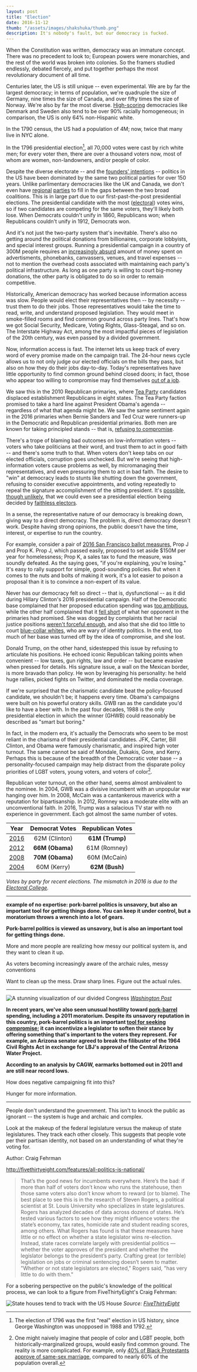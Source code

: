 ```yaml
---
layout: post
title: "Election"
date: 2016-11-12
thumb: "/assets/images/shakshuka/thumb.png"
description: It's nobody's fault, but our democracy is fucked.
---
```


When the Constitution was written, democracy was an immature concept.
There was no precedent to look to; European powers were monarchies, and
the rest of the world was broken into colonies. So the framers studied
endlessly, debated fiercely, and put together perhaps the most
revolutionary document of all time.

Centuries later, the US is still unique -- even experimental. We are by
far the largest democracy; in terms of population, we're quadruple the
size of Germany, nine times the size of Canada, and over fifty times the
size of Norway. We're also by far the most diverse.
[High-scoring](https://en.wikipedia.org/wiki/Democracy_Index)
democracies like Denmark and Sweden also tend to be over 90% racially
homogeneous; in comparison, the US is only 64% non-Hispanic white. 


In the 1790 census, the US had a population of 4M; now,
twice that many live in NYC alone. 


In
the 1796 presidential election[^1], all 70,000 votes were cast by rich
white men; for every voter then, there are over a thousand voters now,
most of whom are women, non-landowners, and/or people of color.

[^1]: The election of 1796 was the first "real" election in US history, since George Washington was unopposed in 1988 and 1792.

Despite the diverse electorate -- and the
[founders' intentions](http://freedomoutpost.com/founding-fathers-loathed-political-parties/) --
politics in the US have been dominated by the same two political parties
for over 150 years. Unlike parlimentary democracies like the UK and
Canada, we don't even have
[regional](https://en.wikipedia.org/wiki/Scottish_National_Party)
[parties](https://en.wikipedia.org/wiki/Bloc_Qu%C3%A9b%C3%A9cois) to
fill in the gaps between the two broad coalitions. This is in large part
due to our first-past-the-post presidential elections. The presidential
candidate with the most
([electoral](https://en.wikipedia.org/wiki/Electoral_College_(United_States)))
votes wins, so if two candidates are competing for the same voters,
they'll likely both lose. When Democrats couldn't unify in 1860,
Republicans won; when Republicans couldn't unify in 1912, Democrats won.

And it's not just the two-party system that's inevitable. There's also
no getting around the political donations from billionaires, corporate
lobbyists, and special interest groups. Running a presidential campaign
in a country of 300M people requires an
[increasingly absurd](http://opensecrets.org/overview/cost.php) amount
of money spent on advertisments, phonebanks, canvassers, venues, and
travel expenses -- not to mention the overhead costs associated with
maintaining each party's political infrastructure. As long as one party
is willing to court big-money donations, the other party is obligated to
do so in order to remain competitive. 

<!-- 
We face issues that no other democracy has faced, since no other country
has ever exhibited numbers like these.
-->

Historically, American democracy has worked because information access
was slow. People would elect their representatives then -- by necessity
-- trust them to do their jobs. Those representatives would take the
time to read, write, and understand proposed legislation. They would
meet in smoke-filled rooms and find common ground across party lines.
That's how we got Social Security, Medicare, Voting Rights,
Glass-Steagal, and so on. The Interstate Highway Act, among the most
impactful pieces of legislation of the 20th century, was even passed by
a divided government.

<!-- TODO: What about pork? People sometimes argue it let politicians
compromise because they could bring money back to their district even when
voting for something they did not like. -->

Now, information access is fast. The internet lets us keep track of
every word of every promise made on the campaign trail. The 24-hour news
cycle allows us to not only judge our elected officials on the bills
they pass, but also on how they do their jobs day-to-day. Today's
representatives have little opportunity to find common ground behind
closed doors; in fact, those who appear too willing to compromise may
find themselves
[out of a job](http://talkingpointsmemo.com/livewire/jerry-brown-tea-party-threatens-primary-challenger). 

<!--
Pork-barrel spending, once a powerful [tool for seeking compromise](http://www.cnn.com/2014/05/12/opinion/zelizer-the-case-for-earmarks/), remains near record lows since a 2011 moratorium[^2]. 

[^2]: [Pork-barrel](https://en.wikipedia.org/wiki/Pork_barrel) spending refers to softening a legislator's stance on a bill by offering something that's important to the voters they represent. For example, in 1964, an Arizona senator agreed to break the filibuster of the Civil Rights Act in exchange for federal funding for the Central Arizona Water Project. 
-->

We saw this in the 2010 Republican primaries, where
[Tea Party](https://en.wikipedia.org/wiki/Electoral_history_of_the_Tea_Party_movement)
candidates displaced establishment Republicans in eight states. The Tea
Party faction promised to take a hard line against President Obama's
agenda -- regardless of what that agenda might be. We saw the same
sentiment again in the 2016 primaries when Bernie Sanders and Ted Cruz
were runners-up in the Democratic and Republican presidential primaries.
Both men are known for taking principled stands -- that is,
[refusing to compromise](http://time.com/4250238/bernie-sanders-ted-cruz-partisan-senators/).

There's a trope of blaming bad outcomes on low-information voters --
voters who take politicians at their word, and trust them to act in good
faith -- and there's some truth to that. When voters don't keep tabs on
our elected officials, corruption goes unchecked. But we're seeing that
high-information voters cause problems as well, by micromanaging their
representatives, and even pressuring them to act in bad faith. The
desire to "win" at democracy leads to stunts like shutting down the
government, refusing to consider executive appointments, and voting
repeatedly to repeal the signature accomplishment of the sitting
president. It's
[possible, though unlikely](http://www.factcheck.org/2016/11/could-electoral-college-elect-clinton/),
that we could even see a presidential election being decided by
[faithless electors](https://www.change.org/p/electoral-college-electors-electoral-college-make-hillary-clinton-president-on-december-19). 

In a sense, the representative nature of our democracy is breaking down,
giving way to a direct democracy. The problem is, direct democracy
doesn't work. Despite having strong opinions, the public doesn't have
the time, interest, or expertise to run the country.

For example, consider a pair of
[2016 San Francisco ballot measures](https://ballotpedia.org/San_Francisco_City_and_County,_California_ballot_measures),
Prop J and Prop K. Prop J, which passed easily, proposed to set aside
$150M per year for homelessness; Prop K, a sales tax to fund the
measure, was soundly defeated. As the saying goes, "if you're
explaining, you're losing." It's easy to rally support for simple,
good-sounding policies. But when it comes to the nuts and bolts of
making it work, it's a lot easier to poison a proposal than it is to
convince a non-expert of its value.

<!-- earmarks are another example? can we show public pressure to get rid of them? -->

Never has our democracy felt so direct -- that is, dysfunctional -- as
it did during Hillary Clinton's 2016 presidential campaign. Half of the
Democratic base complained that her proposed education spending was
[too ambitious](http://www.nytimes.com/2016/07/20/upshot/the-trouble-with-hillary-clintons-free-tuition-plan.html),
while the other half complained that it
[fell short](https://www.pastemagazine.com/articles/2016/03/the-argument-that-the-bernie-or-bust-movement-is-b.html)
of what her opponent in the primaries had promised. She was dogged by
complaints that her racial justice positions
[weren't forceful enough](http://www.motherjones.com/politics/2016/07/hillary-clinton-black-lives-matter-democratic-national-convention),
and also that she did too little to court
[blue-collar whites](http://www.vanityfair.com/news/2016/03/hillary-clinton-michigan-loss),
who are wary of identity politics. In the end, too much of her base was
turned off by the idea of compromise, and she lost. 

<!-- http://www.washingtonexaminer.com/bill-clintons-lonely-one-man-effort-to-win-white-working-class-voters/article/2607228 -->

Donald Trump, on the other hand, sidestepped this issue by refusing to
articulate his positions. He echoed iconic Republican talking points
when convenient -- low taxes, gun rights, law and order -- but became
evasive when pressed for details. His signature issue, a wall on the
Mexican border, is more bravado than policy. He won by leveraging his
personality: he held huge rallies, picked fights on Twitter, and
dominated the media coverage.

If we're surprised that the charismatic candidate beat the
policy-focused candidate, we shouldn't be; it happens every time.
Obama's campaigns were built on his powerful oratory skills. GWB ran as
the candidate you'd like to have a beer with. In the past four decades,
1988 is the only presidential election in which the winner (GHWB) could
reasonably be described as "smart but boring."

In fact, in the modern era, it's actually the Democrats who seem to be
most reliant in the charisma of their presidential candidates. JFK,
Carter, Bill Clinton, and Obama were famously charismatic, and inspired
high voter turnout. The same cannot be said of Mondale, Dukakis, Gore,
and Kerry. Perhaps this is because of the breadth of the Democratic
voter base -- a personality-focused campaign may help distract from the
disparate policy priorities of LGBT voters, young voters, and voters of
color[^2].

[^2]: One might naively imagine that people of color and LGBT people, both historically-marginalized groups, would easily find common ground. The reality is more complicated. For example, only [40% of Black Protestants approve of same-sex marriage](http://www.pewforum.org/2016/05/12/changing-attitudes-on-gay-marriage/), compared to nearly 60% of the population overall. 

Republican voter turnout, on the other hand, seems almost ambivalent to
the nominee. In 2004, GWB was a divisive incumbent with an unpopular war
hanging over him. In 2008, McCain was a cantankerous maverick with a
reputation for bipartisanship. In 2012, Romney was a moderate elite with
an unconventional faith. In 2016, Trump was a salacious TV star with no
experience in government. Each got almost the same number of votes. 

| Year | Democrat Votes      | Republican Votes  |
|:----:|:-------------------:|:-----------------:|
| [2016](https://en.wikipedia.org/wiki/United_States_presidential_election,_2016) | 62M (Clinton)       | **61M (Trump)** |
| [2012](https://en.wikipedia.org/wiki/United_States_presidential_election,_2012) | **66M (Obama)**     | 61M (Romney)    |
| [2008](https://en.wikipedia.org/wiki/United_States_presidential_election,_2008) | **70M (Obama)**     | 60M (McCain)    |
| [2004](https://en.wikipedia.org/wiki/United_States_presidential_election,_2004) | 60M (Kerry)         | **62M (Bush)**  |

*Votes by party for recent elections. The mismatch in 2016 is due to the [Electoral College](https://en.wikipedia.org/wiki/Electoral_College_(United_States)).*

<!--
| 2000 | 51M (Gore)          | 50M (**Bush Jr**) |
| 1996 | 47M (**B Clinton**) | 40M (Dole)        |
| 1992 | 45M (**B Clinton**) | 40M (Bush Sr)     |
| 1988 | 42M (Dukakis)       | 49M (**Bush Sr**) |
| 1984 | 38M (Mondale)       | 54M (**Reagan**)  |
| 1980 | 35M (Carter)        | 44M (**Reagan**)  |
| 1976 | 41M (**Carter**)    | 39M (Ford)        |
-->



***






**example of no expertise: pork-barrel politics is unsavory, but also an important tool for getting things done. You can keep it under control, but a moratorium throws a wrench into a lot of gears.**

**Pork-barrel politics is viewed as unsavory, but is also an important tool for getting things done.**

More and more people are realizing how messy our political system is, and they want to clean it up.

As voters becoming increasingly aware of the
archaic rules, messy conventions

Want to clean up the mess. Draw sharp lines. Figure out the actual rules. 


---

![A stunning visualization of our divided Congress](/assets/images/election2016/ushor.png)
*[Washington Post](https://www.washingtonpost.com/news/wonk/wp/2015/04/23/a-stunning-visualization-of-our-divided-congress/)*

**In recent years, we've also seen unusual hostility toward [pork-barrel](https://en.wikipedia.org/wiki/Pork_barrel) spending, including a 2011 moratorium. Despite its unsavory reputation in this country, pork-barrel politics is an important [tool for seeking compromise](http://www.cnn.com/2014/05/12/opinion/zelizer-the-case-for-earmarks/); it can incentivize a legislator to soften their stance by offering something that's important to the voters they represent. For example, an Arizona senator agreed to break the filibuster of the 1964 Civil Rights Act in exchange for LBJ's approval of the Central Arizona Water Project.**

**According to an analysis by CAGW, earmarks bottomed out in 2011 and are still near record lows.**


How does negative campaigning fit into this?

Hunger for more information. 

***

People don't understand the government. This isn't to knock the public as ignorant -- the system is huge and archaic and complex.

Look at the makeup of the federal legislature versus the makeup of state legislatures. They track each other closely. This suggests that people vote per their partisan identity, not based on an understanding of what they're voting for.

Author: Craig Fehrman

http://fivethirtyeight.com/features/all-politics-is-national/

> That’s the good news for incumbents everywhere. Here’s the bad: if more than half of voters don’t know who runs the statehouse, then those same voters also don’t know whom to reward (or to blame). The best place to see this is in the research of Steven Rogers, a political scientist at St. Louis University who specializes in state legislatures. Rogers has analyzed decades of data across dozens of states. He’s tested various factors to see how they might influence voters: the state’s economy, tax rates, homicide rate and student reading scores, among others. What Rogers has found is that these measures have little or no effect on whether a state legislator wins re-election. Instead, state races correlate largely with presidential politics — whether the voter approves of the president and whether the legislator belongs to the president’s party. Crafting great (or terrible) legislation on jobs or criminal sentencing doesn’t seem to matter. "Whether or not state legislators are elected," Rogers said, "has very little to do with them."

For a sobering perspective on the public's knowledge of the political
process, we can look to a figure from FiveThirtyEight's Craig Fehrman:

![State houses tend to track with the US House](/assets/images/election2016/fehrman538.png)
*Source: [FiveThirtyEight](http://fivethirtyeight.com/features/all-politics-is-national/)*


